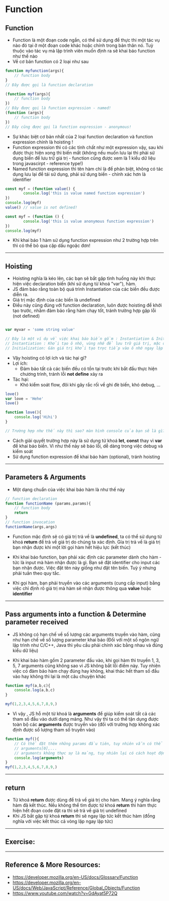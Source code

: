# Function
## Function 
- Function là một đoạn code ngắn, có thể sử dụng để thực thi một tác vụ nào đó tại ở một đoạn code khác hoặc chính trong bản thân nó. Tuỳ thuộc vào tác vụ mà lập trình viên muốn định ra sẽ khai báo function như thế nào
- Về cơ bản function có 2 loại như sau

```js
function myfunction(args){
    // function body
}
// Đây được gọi là function declaration

(function myf(args){
    // function body
})
// Đây được gọi là function expression - named!
(function (args){
    // function body
})
// Đây cũng được gọi là function expression - anonymous!
```
- Sự khác biệt cơ bản nhất của 2 loại function declaration và function expression chính là hoisting ! 
- Function expression thì có các tính chất như một expression vậy, sau khi được thực hiện xong thì biến mất (không nếu muốn lưu lại thì phải sử dụng biến để lưu trữ giá trị - function cũng được xem là 1 kiểu dữ liệu trong javascirpt - reference type!)
- Named function expression thì tên hàm chỉ là để phân biệt, không có tác dụng lưu lại để tái sử dụng, phải sử dụng biến - chính xác hơn là identifier
```js
const myf = (function value() {
        console.log('this is value named function expression')
})
console.log(myf)
value() // value is not defined!

```
```js
const myf = (function () {
        console.log('this is value anonymous function expression')
})
console.log(myf)
```
- Khi khai báo 1 hàm sử dụng function expression như 2 trường hợp trên thì có thể bỏ qua cặp dấu ngoặc đơn!

---

## Hoisting
- Hoisting nghĩa là kéo lên, các bạn sẽ bắt gặp tình huống này khi thực hiện việc declaration biến (khi sử dụng từ khoá "var"), hàm.
- JS đảm bảo rằng toàn bộ quá trình Instantiation của các biến đều được diễn ra.
- Giá trị mặc định của các biến là undefined
- Điều này cũng đúng với function declaration, luôn được hoisting để khởi tạo trước, nhằm đảm bảo rằng hàm chạy tốt, tránh trường hợp gặp lỗi (not defined)

```js

var myvar = 'some string value'

// Đây là một ví dụ về việc khai báo biến gồm : Instantiation & Initialization
// Instantiation : Khởi tạo ô nhớ, vùng nhớ để lưu trữ giá trị, mặc định giá trị của ô nhớ mà JS quyết định là undefined!
// Initialization: Gán giá trị khởi tạo trực tiếp vào ô nhớ ngay lập tức khi quá trình Instantiation thực hiện xong! Có thể hiểu quá trình này giống như là assignment

```
- Vậy hoisting có lợi ích và tác hại gì?
- Lợi ích:
    - Đảm bảo tất cả các biến đều có tồn tại trước khi bắt đầu thực hiện chương trình, tránh lỗi **not define** xảy ra
- Tác hại:
    - Khó kiểm soát flow, đôi khi gây rắc rối về ghi đè biến, khó debug, ...

```js
love()
var love = 'Hehe'
love()

function love(){
    console.log('Hihi')
}

// Trường hợp như thế này thì sao? màn hình console của bạn sẽ là gì?

```
- Cách giải quyết trường hợp này là sử dụng từ khoá **let**, **const** thay vì **var** để khai báo biến. Vì như thế này sẽ báo lỗi, dễ dàng trong việc debug và kiểm soát
- Sử dụng function expression để khai báo hàm (optional), tránh hoisting

---

## Parameters & Arguments
- Một dạng chuẩn của việc khai báo hàm là như thế này
```js
// function declaration
function functionName (params,params){
    // function body
    return 
} 
// function invocation
functionName(args,args)

```
- Function mặc định sẽ có giá trị trả về là **undefined**, ta có thể sử dụng từ khoá **return** để trả về giá trị do chúng ta xác định. Gía trị trả về là giá trị bạn nhận được khi một lời gọi hàm hết hiệu lực (kết thúc)

- Khi khai báo function, bạn phải xác định các parameter dành cho hàm - tức là input mà hàm nhận được là gì. Bạn sẽ đặt identifier cho input các bạn nhận được. Việc đặt tên này giống như đặt tên biến. Tuỳ ý nhưng phải tuân theo quy tắc.

- Khi gọi hàm, bạn phải truyền vào các arguments (cung cấp input) bằng việc chỉ định rõ giá trị mà hàm sẽ nhận được thông qua **value** hoặc **identifier**

---

## Pass arguments into a function & Determine parameter received
- JS không có hạn chế về số lượng các arguments truyền vào hàm, cũng như hạn chế về số lượng parameter khai báo (Đối với một số ngôn ngữ lập trình như C/C++, Java thì yêu cầu phải chính xác bằng nhau và đúng kiểu dữ liệu)

- Khi khai báo hàm gồm 2 parameter đầu vào, khi gọi hàm thì truyền 1, 3, 5, 7 arguments cũng không sao vì JS không bắt lỗi điểm này. Tuy nhiên việc có đảm bảo hàm chạy đúng hay không, khai thác hết tham số đầu vào hay không thì lại là một câu chuyện khác

```js
function myf(a,b,c){
    console.log(a,b,c)
}

myf(1,2,3,4,5,6,7,8,9,)
```

- Vì vậy , JS hỗ một từ khoá là **arguments** để giúp kiểm soát tất cả các tham số đầu vào dưới dạng mảng. Như vậy thì ta có thể tận dụng được toàn bộ các **arguments** được truyền vào (đối với trường hợp không xác định được số lượng tham số truyền vào)

```js
function myf(){
    // Có thể đặt thêm những params đầu tiên, tuy nhiên vẫn có thể truy cập được thông qua 
    // arguments[0],...
    // arguments không thực sự là mảng, tuy nhiên lại có cách hoạt động giống như mảng
    console.log(arguments)
}
myf(1,2,3,4,5,6,7,8,9,)
```

---

## return
- Từ khoá **return** được dùng để trả về giá trị cho hàm. Mang ý nghĩa rằng hàm đã kết thúc. Nếu không thể tìm được từ khoá **return** thì hàm thực hiện hết đoạn code đặt ra thì sẽ trả về giá trị undefined
- Khi JS bắt gặp từ khoá **return** thì sẽ ngay lập tức kết thúc hàm (đồng nghĩa với việc kết thúc cả vòng lặp ngay lập tức)

---

## Exercise:

---

## Reference & More Resources: 
* https://developer.mozilla.org/en-US/docs/Glossary/Function
* https://developer.mozilla.org/en-US/docs/Web/JavaScript/Reference/Global_Objects/Function
* https://www.youtube.com/watch?v=GdAyat5P72Q
